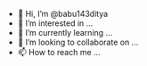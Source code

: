 - 👋 Hi, I’m @babu143ditya
- 👀 I’m interested in ...
- 🌱 I’m currently learning ...
- 💞️ I’m looking to collaborate on ...
- 📫 How to reach me ...

<!---
babu143ditya/babu143ditya is a ✨ special ✨ repository because its `README.md` (this file) appears on your GitHub profile.
You can click the Preview link to take a look at your changes.
--->
